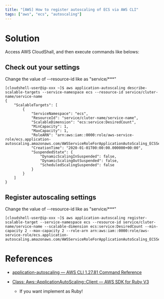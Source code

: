 ```yaml
---
title: "[AWS] How to register autoscaling of ECS via AWS CLI"
tags: ["aws", "ecs", "autoscaling"]
---
```


# Solution
Access AWS CloudShall, and then execute commands like belows:

## Check out your settings
Change the value of --resource-id like as "service/***"
```
[cloudshell-user@ip-xxx ~]$ aws application-autoscaling describe-scalable-targets --service-namespace ecs --resource-id service/cluter-name/service-name
{
    "ScalableTargets": [
        {
            "ServiceNamespace": "ecs",
            "ResourceId": "service/cluter-name/service-name",
            "ScalableDimension": "ecs:service:DesiredCount",
            "MinCapacity": 1,
            "MaxCapacity": 1,
            "RoleARN": "arn:aws:iam::0000:role/aws-service-role/ecs.application-autoscaling.amazonaws.com/AWSServiceRoleForApplicationAutoScaling_ECSService",
            "CreationTime": "2020-01-01T00:00:00.000000+00:00",
            "SuspendedState": {
                "DynamicScalingInSuspended": false,
                "DynamicScalingOutSuspended": false,
                "ScheduledScalingSuspended": false
            }
        }
    ]
}
```

## Register autoscaling settings
Change the value of --resource-id like as "service/***"
```
[cloudshell-user@ip-xxx ~]$ aws application-autoscaling register-scalable-target --service-namespace ecs --resource-id service/cluter-name/service-name --scalable-dimension ecs:service:DesiredCount --min-capacity 2 --max-capacity 2 --role-arn arn:aws:iam::0000:role/aws-service-role/ecs.application-autoscaling.amazonaws.com/AWSServiceRoleForApplicationAutoScaling_ECSService 
```

# References
* [application-autoscaling — AWS CLI 1.27.81 Command Reference](https://docs.aws.amazon.com/cli/latest/reference/application-autoscaling/)

* [Class: Aws::ApplicationAutoScaling::Client — AWS SDK for Ruby V3](https://docs.aws.amazon.com/sdk-for-ruby/v3/api/Aws/ApplicationAutoScaling/Client.html)
  * If you want implement as Ruby!